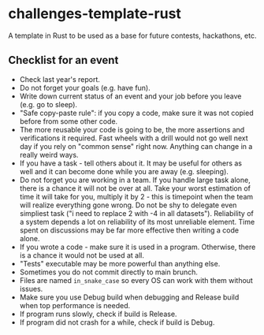 # challenges-template-rust
A template in Rust to be used as a base for future contests, hackathons, etc.

## Checklist for an event
- Check last year's report.
- Do not forget your goals (e.g. have fun).
- Write down current status of an event and your job before you leave (e.g. go to sleep).
- "Safe copy-paste rule": if you copy a code, make sure it was not copied before from some other code.
- The more reusable your code is going to be, the more assertions and verifications it required. Fast wheels with a drill would not go well next day if you rely on "common sense" right now. Anything can change in a really weird ways.
- If you have a task - tell others about it. It may be useful for others as well and it can become done while you are away (e.g. sleeping).
- Do not forget you are working in a team. If you handle large task alone, there is a chance it will not be over at all. Take your worst estimation of time it will take for you, multiply it by 2 - this is timepoint when the team will realize everything gone wrong. Do not be shy to delegate even simpliest task ("i need to replace 2 with -4 in all datasets"). Reliability of a system depends a lot on reliability of its most unreliable element. Time spent on discussions may be far more effective then writing a code alone.
- If you wrote a code - make sure it is used in a program. Otherwise, there is a chance it would not be used at all.
- "Tests" executable may be more powerful than anything else.
- Sometimes you do not commit directly to main brunch.
- Files are named `in_snake_case` so every OS can work with them without issues.
- Make sure you use Debug build when debugging and Release build when top performance is needed.
- If program runs slowly, check if build is Release.
- If program did not crash for a while, check if build is Debug.
